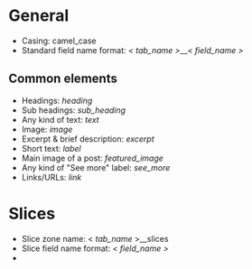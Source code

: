 # General

- Casing: camel_case
- Standard field name format: _< tab_name >_\_\__< field_name >_

## Common elements

- Headings: _heading_
- Sub headings: _sub_heading_
- Any kind of text: _text_
- Image: _image_
- Excerpt & brief description: _excerpt_
- Short text: _label_
- Main image of a post: _featured_image_
- Any kind of "See more" label: _see_more_
- Links/URLs: _link_

# Slices

- Slice zone name: < _tab_name_ >\_\_slices
- Slice field name format: _< field_name >_
-
